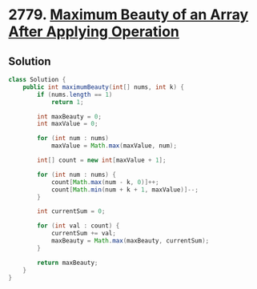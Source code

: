 # 2779. [Maximum Beauty of an Array After Applying Operation](https://leetcode.com/problems/maximum-beauty-of-an-array-after-applying-operation/description/?envType=daily-question&envId=2024-12-11)

## Solution

```java
class Solution {
    public int maximumBeauty(int[] nums, int k) {
        if (nums.length == 1)
            return 1;

        int maxBeauty = 0;
        int maxValue = 0;

        for (int num : nums)
            maxValue = Math.max(maxValue, num);

        int[] count = new int[maxValue + 1];

        for (int num : nums) {
            count[Math.max(num - k, 0)]++;
            count[Math.min(num + k + 1, maxValue)]--;
        }

        int currentSum = 0;

        for (int val : count) {
            currentSum += val;
            maxBeauty = Math.max(maxBeauty, currentSum);
        }

        return maxBeauty;
    }
}
```
